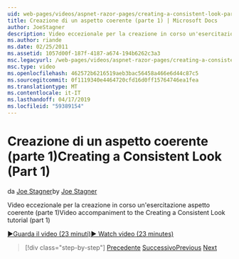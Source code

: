```yaml
---
uid: web-pages/videos/aspnet-razor-pages/creating-a-consistent-look-part-1
title: Creazione di un aspetto coerente (parte 1) | Microsoft Docs
author: JoeStagner
description: Video eccezionale per la creazione in corso un'esercitazione aspetto coerente (parte 1)
ms.author: riande
ms.date: 02/25/2011
ms.assetid: 1057d00f-187f-4187-a674-194b6262c3a3
msc.legacyurl: /web-pages/videos/aspnet-razor-pages/creating-a-consistent-look-part-1
msc.type: video
ms.openlocfilehash: 462572b6216519aeb3bac56458a466e6d44c87c5
ms.sourcegitcommit: 0f1119340e4464720cfd16d0ff15764746ea1fea
ms.translationtype: MT
ms.contentlocale: it-IT
ms.lasthandoff: 04/17/2019
ms.locfileid: "59389154"
---
```

# <a name="creating-a-consistent-look-part-1"></a><span data-ttu-id="71b7f-103">Creazione di un aspetto coerente (parte 1)</span><span class="sxs-lookup"><span data-stu-id="71b7f-103">Creating a Consistent Look (Part 1)</span></span>

<span data-ttu-id="71b7f-104">da [Joe Stagner](https://github.com/JoeStagner)</span><span class="sxs-lookup"><span data-stu-id="71b7f-104">by [Joe Stagner](https://github.com/JoeStagner)</span></span>

<span data-ttu-id="71b7f-105">Video eccezionale per la creazione in corso un'esercitazione aspetto coerente (parte 1)</span><span class="sxs-lookup"><span data-stu-id="71b7f-105">Video accompaniment to the Creating a Consistent Look tutorial (part 1)</span></span>

[<span data-ttu-id="71b7f-106">&#9654;Guarda il video (23 minuti)</span><span class="sxs-lookup"><span data-stu-id="71b7f-106">&#9654; Watch video (23 minutes)</span></span>](https://channel9.msdn.com/Blogs/ASP-NET-Site-Videos/creating-a-consistent-look-part-1)

> [!div class="step-by-step"]
> <span data-ttu-id="71b7f-107">[Precedente](introduction-to-aspnet-web-programming-using-the-razor-syntax.md)
> [Successivo](creating-a-consistent-look-part-2.md)</span><span class="sxs-lookup"><span data-stu-id="71b7f-107">[Previous](introduction-to-aspnet-web-programming-using-the-razor-syntax.md)
[Next](creating-a-consistent-look-part-2.md)</span></span>
